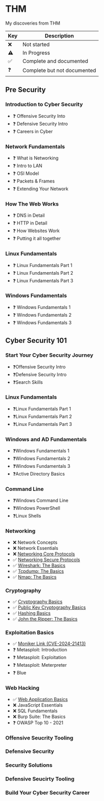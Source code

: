 # THM
My discoveries from THM

| Key  | Description                 |
|------|-----------------------------|
|  ❌  | Not started                 |
|  ⚠️  | In Progress                 |
|  ✅  | Complete and documented     |
|  ❓  | Complete but not documented |

## Pre Security
### Introduction to Cyber Security
- ❓ Offensive Security Into
- ❓ Defensive Security Intro
- ❓ Careers in Cyber
### Network Fundamentals
- ❓ What is Networking
- ❓ Intro to LAN
- ❓ OSI Model
- ❓ Packets & Frames
- ❓ Extending Your Network
### How The Web Works
- ❓ DNS in Detail
- ❓ HTTP in Detail
- ❓ How Websites Work
- ❓ Putting it all together
### Linux Fundamentals
- ❓ Linux Fundamentals Part 1
- ❓ Linux Fundamentals Part 2
- ❓ Linux Fundamentals Part 3
### Windows Fundamentals
- ❓ Windows Fundamentals 1
- ❓ Windows Fundamentals 2
- ❓ Windows Fundamentals 3
## Cyber Security 101
### Start Your Cyber Security Journey
- ❓Offensive Security Intro
- ❓Defensive Security Intro
- ❓Search Skills
### Linux Fundamentals
- ❓Linux Fundamentals Part 1
- ❓Linux Fundamentals Part 2
- ❓Linux Fundamentals Part 3
### Windows and AD Fundamentals
- ❓Windows Fundamentals 1
- ❓Windows Fundamentals 2
- ❓Windows Fundamentals 3
- ❓Active Directory Basics
### Command Line
- ❓Windows Command Line
- ❓Windows PowerShell
- ❓Linux Shells
### Networking
- ❌ Network Concepts
- ❌ Network Essentials
- ❌ [Networking Core Protocols](Rooms/NetworkingCoreProtocols.md)
- ✅ [Networking Secure Protocols](Rooms/NetworkingSecureProtocols.md)
- ✅ [Wireshark: The Basics](Rooms/WiresharkTheBasics.md)
- ✅ [Tcpdump: The Basics](Rooms/TcpdumpTheBasics.md)
- ✅ [Nmap: The Basics](Rooms/NmapTheBasics.md)
### Cryptography
- ✅ [Cryptography Basics](Rooms/CryptographyBasics.md)
- ✅ [Public Key Cryptography Basics](Rooms/PublicKeyCryptographyBasics.md)
- ✅ [Hashing Basics](Rooms/HashingBasics.md)
- ✅ [John the Ripper: The Basics](Rooms/JohntheRipperTheBasics.md)
### Exploitation Basics
- ✅ [Moniker Link (CVE-2024-21413)](Rooms/MonikerLink(CVE-2024-21413).md)
- ❓ Metasploit: Introduction
- ❓ Metasploit: Exploitation
- ❓ Metasploit: Meterpreter
- ❓ Blue
### Web Hacking
- ✅ [Web Application Basics](Rooms/WebApplicationBasics.md)
- ❌ JavaScript Essentials
- ❌ SQL Fundamentals
- ❌ Burp Suite: The Basics
- ❓ OWASP Top 10 - 2021
### Offensive Seucrity Tooling
### Defensive Security
### Security Solutions
### Defensive Seucirty Tooling
### Build Your Cyber Security Career
